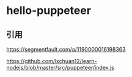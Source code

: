 # hello-puppeteer

## 引用

<https://segmentfault.com/a/1190000016198363>

<https://github.com/lxchuan12/learn-nodejs/blob/master/src/puppeteer/index.js>
